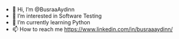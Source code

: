 - 👋 Hi, I’m @BusraaAydinn
- 👀 I’m interested in Software Testing
- 🌱 I’m currently learning Python
- 📫 How to reach me https://www.linkedin.com/in/busraaaydinn/

<!---
BusraaAydinn/BusraaAydinn is a ✨ special ✨ repository because its `README.md` (this file) appears on your GitHub profile.
You can click the Preview link to take a look at your changes.
--->
